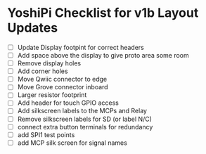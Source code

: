 # YoshiPi Checklist for v1b Layout Updates

- [ ] Update Display footpint for correct headers
- [ ] Add space above the display to give proto area some room
- [ ] Remove display holes
- [ ] Add corner holes
- [ ] Move Qwiic connector to edge
- [ ] Move Grove connector inboard
- [ ] Larger resistor footprint
- [ ] Add header for touch GPIO access
- [ ] Add silkscreen labels to the MCPs and Relay
- [ ] Remove silkscreen labels for SD (or label N/C)
- [ ] connect extra button terminals for redundancy
- [ ] add SPI1 test points
- [ ] add MCP silk screen for signal names